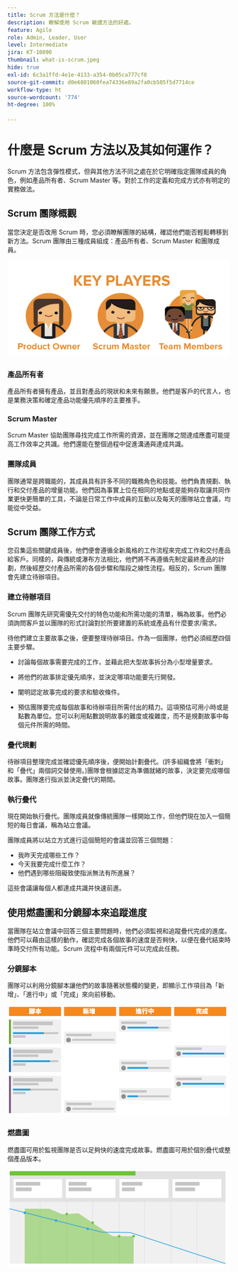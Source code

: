 ```yaml
---
title: Scrum 方法是什麼？
description: 瞭解使用 Scrum 敏捷方法的好處。
feature: Agile
role: Admin, Leader, User
level: Intermediate
jira: KT-10890
thumbnail: what-is-scrum.jpeg
hide: true
exl-id: 6c3a1ffd-4e1e-4133-a354-0b05ca777cf8
source-git-commit: d0e6801060fea74336e89a2fa0cb505f5d7714ce
workflow-type: ht
source-wordcount: '774'
ht-degree: 100%

---
```


# 什麼是 Scrum 方法以及其如何運作？

Scrum 方法包含彈性模式，但與其他方法不同之處在於它明確指定團隊成員的角色，例如產品所有者、Scrum Master 等。對於工作的定義和完成方式亦有明定的實務做法。

## Scrum 團隊概觀

當您決定是否改用 Scrum 時，您必須瞭解團隊的結構，確認他們能否輕鬆轉移到新方法。Scrum 團隊由三種成員組成：產品所有者、Scrum Master 和團隊成員。

![Scrum 團隊成員](assets/scrumteammembers-01.png)

### 產品所有者

產品所有者擁有產品，並且對產品的現狀和未來有願景。他們是客戶的代言人，也是業務決策和確定產品功能優先順序的主要推手。


### Scrum Master

Scrum Master 協助團隊尋找完成工作所需的資源，並在團隊之間達成應盡可能提高工作效率之共識。他們還能在整個過程中促進溝通與達成共識。


### 團隊成員

團隊通常是跨職能的，其成員具有許多不同的職務角色和技能。他們負責規劃、執行和交付產品的增量功能。他們因為事實上位在相同的地點或是能夠存取讓共同作業更快更簡單的工具，不論是日常工作中成員的互動以及每天的團隊站立會議，均能從中受益。


## Scrum 團隊工作方式

您召集這些關鍵成員後，他們便會遵循全新風格的工作流程來完成工作和交付產品給客戶。同樣的，與傳統或瀑布方法相比，他們將不再遵循先制定最終產品的計劃，然後經歷交付產品所需的各個步驟和階段之線性流程。相反的，Scrum 團隊會先建立待辦項目。



### 建立待辦項目

Scrum 團隊先研究需優先交付的特色功能和所需功能的清單，稱為故事。他們必須詢問客戶並以團隊的形式討論對於所要建置的系統或產品有什麼要求/需求。


待他們建立主要故事之後，便要整理待辦項目。作為一個團隊，他們必須經歷四個主要步驟。


* 討論每個故事需要完成的工作，並藉此把大型故事拆分為小型增量要求。

* 將他們的故事排定優先順序，並決定哪項功能要先行開發。

* 闡明認定故事完成的要求和驗收條件。

* 預估團隊要完成每個故事和待辦項目所需付出的精力。這項預估可用小時或是點數為單位。您可以利用點數說明故事的難度或複雜度，而不是規劃故事中每個元件所需的時間。


### 疊代規劃

待辦項目整理完成並確認優先順序後，便開始計劃疊代。(許多組織會將「衝刺」和「疊代」兩個詞交替使用。)團隊會根據認定為準備就緒的故事，決定要完成哪個故事。團隊進行指派並決定疊代的期間。



### 執行疊代

現在開始執行疊代。團隊成員就像傳統團隊一樣開始工作，但他們現在加入一個簡短的每日會議，稱為站立會議。

團隊成員將以站立方式進行這個簡短的會議並回答三個問題：

* 我昨天完成哪些工作？
* 今天我要完成什麼工作？
* 他們遇到哪些阻礙致使指派無法有所進展？


這些會議讓每個人都達成共識并快速前進。



## 使用燃盡圖和分鏡腳本來追蹤進度

當團隊在站立會議中回答三個主要問題時，他們必須監視和追蹤疊代完成的進度。他們可以藉由這樣的動作，確認完成各個故事的速度是否夠快，以便在疊代結束時準時交付所有功能。Scrum 流程中有兩個元件可以完成此任務。


### 分鏡腳本

團隊可以利用分鏡腳本讓他們的故事隨著狀態欄的變更，即顯示工作項目為「新增」、「進行中」或「完成」來向前移動。

![分鏡腳本](assets/storyboard-01.png)


### 燃盡圖

燃盡圖可用於監視團隊是否以足夠快的速度完成故事。燃盡圖可用於個別疊代或整個產品版本。

![燃盡圖](assets/burndown-01.png)
